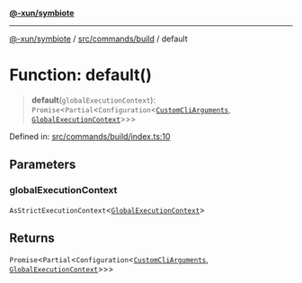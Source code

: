 [**@-xun/symbiote**](../../../../README.md)

***

[@-xun/symbiote](../../../../README.md) / [src/commands/build](../README.md) / default

# Function: default()

> **default**(`globalExecutionContext`): `Promise`\<`Partial`\<`Configuration`\<[`CustomCliArguments`](../distributables/type-aliases/CustomCliArguments.md), [`GlobalExecutionContext`](../../../configure/type-aliases/GlobalExecutionContext.md)\>\>\>

Defined in: [src/commands/build/index.ts:10](https://github.com/Xunnamius/symbiote/blob/d58f752a47908197bf2e7050b119b5cca3d1f350/src/commands/build/index.ts#L10)

## Parameters

### globalExecutionContext

`AsStrictExecutionContext`\<[`GlobalExecutionContext`](../../../configure/type-aliases/GlobalExecutionContext.md)\>

## Returns

`Promise`\<`Partial`\<`Configuration`\<[`CustomCliArguments`](../distributables/type-aliases/CustomCliArguments.md), [`GlobalExecutionContext`](../../../configure/type-aliases/GlobalExecutionContext.md)\>\>\>
